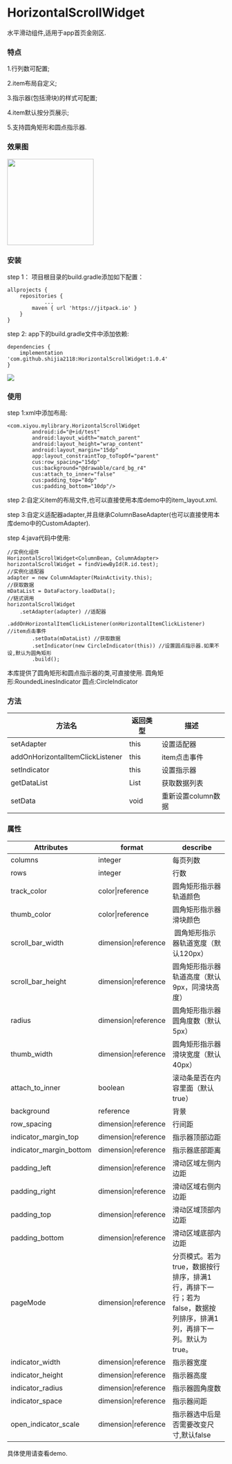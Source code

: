# HorizontalScrollWidget
水平滑动组件,适用于app首页金刚区.

### 特点
1.行列数可配置;

2.item布局自定义;

3.指示器(包括滑块)的样式可配置;

4.item默认按分页展示;

5.支持圆角矩形和圆点指示器.

### 效果图
<img src="https://github.com/shijia2118/images/blob/main/1642304605488.gif" width="200px">

### 安装
step 1： 项目根目录的build.gradle添加如下配置：
```
allprojects {
    repositories {
			...
        maven { url 'https://jitpack.io' }
    }
}
```
step 2: app下的build.gradle文件中添加依赖:
```
dependencies {
	implementation 'com.github.shijia2118:HorizontalScrollWidget:1.0.4'
}
```

[![](https://jitpack.io/v/shijia2118/HorizontalScrollWidget.svg)](https://jitpack.io/#shijia2118/HorizontalScrollWidget)

### 使用
step 1:xml中添加布局:
```
<com.xiyou.mylibrary.HorizontalScrollWidget
        android:id="@+id/test"
        android:layout_width="match_parent"
        android:layout_height="wrap_content"
        android:layout_margin="15dp"
        app:layout_constraintTop_toTopOf="parent"
        cus:row_spacing="15dp"
        cus:background="@drawable/card_bg_r4"
        cus:attach_to_inner="false"
        cus:padding_top="8dp"
        cus:padding_bottom="10dp"/>
```
step 2:自定义item的布局文件,也可以直接使用本库demo中的item_layout.xml.

step 3:自定义适配器adapter,并且继承ColumnBaseAdapter(也可以直接使用本库demo中的CustomAdapter).

step 4:java代码中使用:

```
//实例化组件
HorizontalScrollWidget<ColumnBean, ColumnAdapter> horizontalScrollWidget = findViewById(R.id.test);
//实例化适配器
adapter = new ColumnAdapter(MainActivity.this);
//获取数据
mDataList = DataFactory.loadData();
//链式调用
horizontalScrollWidget
	.setAdapter(adapter) //适配器
        .addOnHorizontalItemClickListener(onHorizontalItemClickListener) //item点击事件
        .setData(mDataList) //获取数据
        .setIndicator(new CircleIndicator(this)) //设置圆点指示器.如果不设,默认为圆角矩形
        .build();
```
本库提供了圆角矩形和圆点指示器的类,可直接使用.
圆角矩形:RoundedLinesIndicator  圆点:CircleIndicator
### 方法
| 方法名                              | 返回类型    | 描述           |
|----------------------------------|---------|--------------|
| setAdapter                       | this    | 设置适配器        |
| addOnHorizontalItemClickListener | this    | item点击事件     |
| setIndicator			   | this    | 设置指示器      |
| getDataList                      | List<T> | 获取数据列表       |
| setData<T>                       | void    | 重新设置column数据 |

### 属性
| Attributes                | format               | describe                                                         |
|---------------------------|----------------------|------------------------------------------------------------------|
| columns                   | integer              | 每页列数                                                             |
| rows                      | integer              | 行数                                                               |
| track\_color              | color\|reference     | 圆角矩形指示器轨道颜色                                                      |
| thumb\_color              | color\|reference     | 圆角矩形指示器滑块颜色                                                      |
| scroll\_bar\_width        | dimension\|reference |  圆角矩形指示器轨道宽度（默认120px）                                       |
| scroll\_bar\_height       | dimension\|reference | 圆角矩形指示器轨道高度（默认9px，同滑块高度）                                         |
| radius                    | dimension\|reference | 圆角矩形指示器圆角度数（默认5px）                                               |
| thumb\_width              | dimension\|reference | 圆角矩形指示器滑块宽度（默认40px）                                              |
| attach\_to\_inner         | boolean              | 滚动条是否在内容里面（默认true）                                               |
| background                | reference            | 背景                                                               |
| row\_spacing              | dimension\|reference | 行间距                                                              |
| indicator\_margin\_top    | dimension\|reference | 指示器顶部边距                                                          |
| indicator\_margin\_bottom | dimension\|reference | 指示器底部距离                                                          |
| padding\_left             | dimension\|reference | 滑动区域左侧内边距                                                        |
| padding\_right            | dimension\|reference | 滑动区域右侧内边距                                                        |
| padding\_top              | dimension\|reference | 滑动区域顶部内边距                                                        |
| padding\_bottom           | dimension\|reference | 滑动区域底部内边距                                                        |
| pageMode                  | dimension\|reference | 分页模式。若为true，数据按行排序，排满1行，再排下一行；若为false，数据按列排序，排满1列，再排下一列。默认为true。 |
| indicator_width           | dimension\|reference | 指示器宽度|
| indicator_height          | dimension\|reference | 指示器高度|
| indicator_radius          | dimension\|reference | 指示器圆角度数|
| indicator_space           | dimension\|reference | 指示器间距|
| open_indicator_scale           | dimension\|reference | 指示器选中后是否需要改变尺寸,默认false|

具体使用请查看demo.


  
